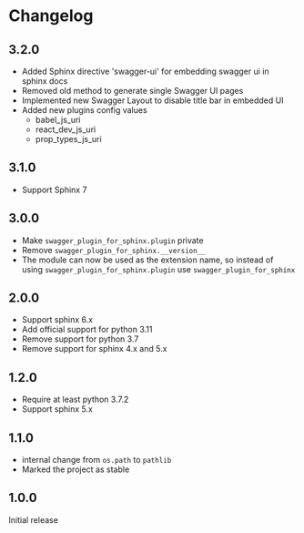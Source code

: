 # Changelog

## 3.2.0


* Added Sphinx directive 'swagger-ui' for embedding swagger ui in sphinx docs
* Removed old method to generate single Swagger UI pages
* Implemented new Swagger Layout to disable title bar in embedded UI
* Added new plugins config values
  * babel_js_uri
  * react_dev_js_uri
  * prop_types_js_uri



## 3.1.0

* Support Sphinx 7

## 3.0.0

* Make ``swagger_plugin_for_sphinx.plugin`` private
* Remove ``swagger_plugin_for_sphinx.__version__``
* The module can now be used as the extension name, so instead of using
  ``swagger_plugin_for_sphinx.plugin`` use ``swagger_plugin_for_sphinx``

## 2.0.0

* Support sphinx 6.x
* Add official support for python 3.11
* Remove support for python 3.7
* Remove support for sphinx 4.x and 5.x

## 1.2.0

* Require at least python 3.7.2
* Support sphinx 5.x

## 1.1.0

* internal change from ``os.path`` to ``pathlib``
* Marked the project as stable

## 1.0.0

Initial release
